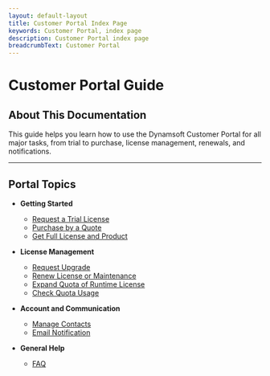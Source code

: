 ```yaml
---
layout: default-layout
title: Customer Portal Index Page
keywords: Customer Portal, index page
description: Customer Portal index page
breadcrumbText: Customer Portal
---
```


# Customer Portal Guide

## About This Documentation

This guide helps you learn how to use the Dynamsoft Customer Portal for all major tasks, from trial to purchase, license management, renewals, and notifications.

---

## Portal Topics

- **Getting Started**
  - [Request a Trial License](trial-license.md)
  - [Purchase by a Quote](quote-purchase.md)
  - [Get Full License and Product](full-license.md)

- **License Management**
  - [Request Upgrade](request-upgrade.md)
  - [Renew License or Maintenance](renewal.md)
  - [Expand Quota of Runtime License](expand-quota.md)
  - [Check Quota Usage](quota-usage.md)

- **Account and Communication**
  - [Manage Contacts](manage-contacts.md)
  - [Email Notification](email-notification.md)

- **General Help**
  - [FAQ](faq.md)
